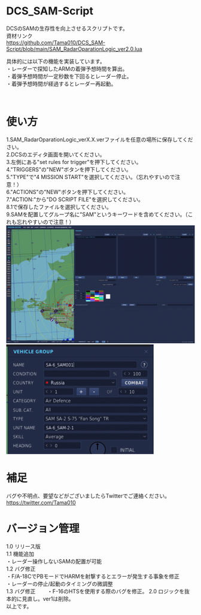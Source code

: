 # DCS_SAM-Script
DCSのSAMの生存性を向上させるスクリプトです。<br>
資材リンク<br>
https://github.com/Tama010/DCS_SAM-Script/blob/main/SAM_RadarOparationLogic_ver2.0.lua
<br>

具体的には以下の機能を実装しています。<br>
・レーダーで探知したARMの着弾予想時間を算出。<br>
・着弾予想時間が一定秒数を下回るとレーダー停止。<br>
・着弾予想時間が経過するとレーダー再起動。<br>

<br>

# 使い方
1.SAM_RadarOparationLogic_verX.X.verファイルを任意の場所に保存してください。<br>
2.DCSのエディタ画面を開いてください。<br>
3.左側にある"set rules for trigger"を押下してください。<br>
4."TRIGGERS"の"NEW"ボタンを押下してください。<br>
5."TYPE"で"4 MISSION START"を選択してください。（忘れやすいので注意！）<br>
6."ACTIONS"の"NEW"ボタンを押下してください。<br>
7."ACTION:"から"DO SCRIPT FILE"を選択してください。<br>
8.1で保存したファイルを選択してください。<br>
9.SAMを配置してグループ名に"SAM"というキーワードを含めてください。（これも忘れやすいので注意！）<br>
![Test Image 6](https://github.com/Tama010/DCS_SAM-Script/blob/main/%E3%82%A8%E3%83%87%E3%82%A3%E3%82%BF%E3%83%BC%E7%94%BB%E9%9D%A2.png)
![Test Image 6](https://github.com/Tama010/DCS_SAM-Script/blob/main/%E3%82%B0%E3%83%AB%E3%83%BC%E3%83%97%E5%90%8D%E5%A4%89%E6%9B%B4.png)


# 補足
バグや不明点、要望などがございましたらTwitterでご連絡ください。<br>
https://twitter.com/Tama010

# バージョン管理
1.0 リリース版<br>
1.1 機能追加<br>
    ・レーダー操作しないSAMの配置が可能<br>
1.2 バグ修正<br>
    ・F/A-18CでPBモードでHARMを射撃するとエラーが発生する事象を修正<br>
    ・レーダーの停止/起動のタイミングの微調整<br>
1.3 バグ修正
　　・F-16のHTSを使用する際のバグを修正。
2.0 ロジックを抜本的に見直し。ver1は削除。
<br>
以上です。

